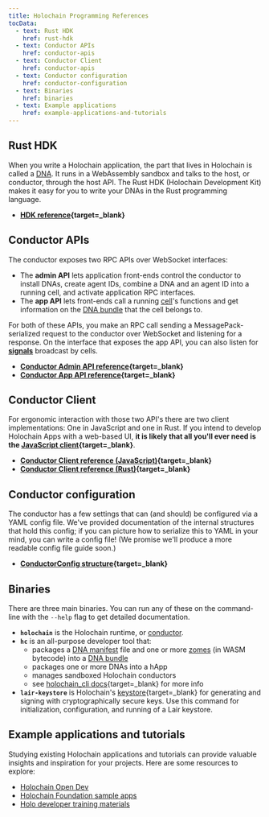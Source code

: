 ```yaml
---
title: Holochain Programming References
tocData:
  - text: Rust HDK
    href: rust-hdk
  - text: Conductor APIs
    href: conductor-apis
  - text: Conductor Client
    href: conductor-apis
  - text: Conductor configuration
    href: conductor-configuration
  - text: Binaries
    href: binaries
  - text: Example applications
    href: example-applications-and-tutorials
---
```


## Rust HDK

When you write a Holochain application, the part that lives in Holochain is called a [DNA](../concepts/2_application_architecture/#layers-of-the-application-stack). It runs in a WebAssembly sandbox and talks to the host, or conductor, through the host API. The Rust HDK (Holochain Development Kit) makes it easy for you to write your DNAs in the Rust programming language.

* **[HDK reference](https://docs.rs/hdk){target=_blank}**

## Conductor APIs

The conductor exposes two RPC APIs over WebSocket interfaces:

* The **admin API** lets application front-ends control the conductor to install DNAs, create agent IDs, combine a DNA and an agent ID into a running cell, and activate application RPC interfaces.
* The **app API** lets front-ends call a running [cell](./glossary/#cell)'s functions and get information on the [DNA bundle](./glossary/#dna-bundle) that the cell belongs to.

For both of these APIs, you make an RPC call sending a MessagePack-serialized request to the conductor over WebSocket and listening for a response. On the interface that exposes the app API, you can also listen for [**signals**](./glossary/#signal) broadcast by cells.

* **[Conductor Admin API reference](https://docs.rs/holochain_conductor_api/latest/holochain_conductor_api/enum.AdminRequest.html){target=_blank}**
* **[Conductor App API reference](https://docs.rs/holochain_conductor_api/latest/holochain_conductor_api/enum.AppRequest.html){target=_blank}**

## Conductor Client

For ergonomic interaction with those two API's there are two client implementations: One in JavaScript and one in Rust. If you intend to
develop Holochain Apps with a web-based UI, **it is likely that all you'll ever need is the [JavaScript client](https://www.npmjs.com/package/@holochain/client){target=_blank}**.

* **[Conductor Client reference (JavaScript)](https://github.com/holochain/holochain-client-js){target=_blank}**
* **[Conductor Client reference (Rust)](https://github.com/holochain/holochain-client-rust){target=_blank}**

## Conductor configuration

The conductor has a few settings that can (and should) be configured via a YAML config file. We've provided documentation of the internal structures that hold this config; if you can picture how to serialize this to YAML in your mind, you can write a config file! (We promise we'll produce a more readable config file guide soon.)

* **[ConductorConfig structure](https://docs.rs/holochain_conductor_api/latest/holochain_conductor_api/config/conductor/struct.ConductorConfig.html){target=_blank}**

## Binaries

There are three main binaries. You can run any of these on the command-line with the `--help` flag to get detailed documentation.

* **`holochain`** is the Holochain runtime, or [conductor](./glossary/#conductor).
* **`hc`** is an all-purpose developer tool that:
    * packages a [DNA manifest](./glossary/#dna-manifest) file and one or more [zomes](./glossary/#zome) (in WASM bytecode) into a [DNA bundle](./glossary/#dna-bundle)
    * packages one or more DNAs into a hApp
    * manages sandboxed Holochain conductors
    * see [holochain_cli docs](https://docs.rs/holochain_cli/latest/holochain_cli){target=_blank} for more info
* **`lair-keystore`** is Holochain's [keystore](https://github.com/holochain/lair){target=_blank} for generating and signing with cryptographically secure keys. Use this command for initialization, configuration, and running of a Lair keystore.

## Example applications and tutorials

Studying existing Holochain applications and tutorials can provide valuable insights and inspiration for your projects. Here are some resources to explore:

* [Holochain Open Dev](https://github.com/holochain-open-dev)
* [Holochain Foundation sample apps](https://github.com/holochain-apps)
* [Holo developer training materials](https://github.com/holochain-immersive)
